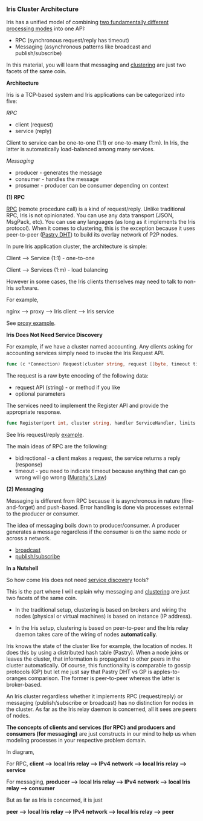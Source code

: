 <script>
  (function(i,s,o,g,r,a,m){i['GoogleAnalyticsObject']=r;i[r]=i[r]||function(){
  (i[r].q=i[r].q||[]).push(arguments)},i[r].l=1*new Date();a=s.createElement(o),
  m=s.getElementsByTagName(o)[0];a.async=1;a.src=g;m.parentNode.insertBefore(a,m)
  })(window,document,'script','//www.google-analytics.com/analytics.js','ga');

  ga('create', 'UA-71257746-1', 'auto');
  ga('send', 'pageview');

</script>

### Iris Cluster Architecture

Iris has a unified model of combining [two fundamentally different processing modes](index.html#processing) into one API:

- RPC (synchronous request/reply has timeout)
- Messaging (asynchronous patterns like broadcast and publish/subscribe)

In this material, you will learn that messaging and [clustering](index.html#clustering) are just two facets of the same coin.

**Architecture**

Iris is a TCP-based system and Iris applications can be categorized into five:

*RPC*

- client (request)
- service (reply)

Client to service can be one-to-one (1:1) or one-to-many (1:m). In Iris, the latter is automatically load-balanced among many services.

*Messaging*

- producer - generates the message
- consumer - handles the message
- prosumer - producer can be consumer depending on context

**(1) RPC**

[RPC](https://en.wikipedia.org/wiki/Remote_procedure_call) (remote procedure call) is a kind of request/reply. Unlike traditional RPC, Iris is not opinionated. You can use any data transport (JSON, MsgPack, etc). You can use any languages (as long as it implements the Iris protocol). When it comes to clustering, this is the exception because it uses peer-to-peer ([Pastry DHT](https://en.wikipedia.org/wiki/Pastry_%28DHT%29)) to build its overlay network of P2P nodes.

In pure Iris application cluster, the architecture is simple:

Client --> Service (1:1) - one-to-one

Client --> Services (1:m) - load balancing

However in some cases, the Iris clients themselves may need to talk to non-Iris software.

For example,

nginx --> proxy --> Iris client --> Iris service

See [proxy example](patterns.html#wq).

**Iris Does Not Need Service Discovery**

For example, if we have a cluster named accounting. Any clients asking for accounting services simply need to invoke the Iris Request API.

```go
func (c *Connection) Request(cluster string, request []byte, timeout time.Duration) ([]byte, error)
```

The request is a raw byte encoding of the following data:

- request API (string) - or method if you like
- optional parameters

The services need to implement the Register API and provide the appropriate response.

```go
func Register(port int, cluster string, handler ServiceHandler, limits *ServiceLimits) (*Service, error)
```

See Iris request/reply [example](patterns.html#irisreqrep).

The main ideas of RPC are the following:

- bidirectional - a client makes a request, the service returns a reply (response)
- timeout - you need to indicate timeout because anything that can go wrong will go wrong ([Murphy's Law](https://en.wikipedia.org/wiki/Murphy's_law))


**(2) Messaging**

Messaging is different from RPC because it is asynchronous in nature (fire-and-forget) and push-based. Error handling is done via processes external to the producer or consumer.

The idea of messaging boils down to producer/consumer. A producer generates a message regardless if the consumer is on the same node or across a network.

- [broadcast](patterns.html#irisbroadcast)
- [publish/subscribe](patterns.html#irispubsub)

**In a Nutshell**

So how come Iris does not need [service discovery](http://jasonwilder.com/blog/2014/02/04/service-discovery-in-the-cloud/) tools?

This is the part where I will explain why messaging and [clustering](index.html#clustering) are just two facets of the same coin.

- In the traditional setup, clustering is based on brokers and wiring the nodes (physical or virtual machines) is based on instance (IP address).

- In the Iris setup, clustering is based on peer-to-peer and the Iris relay daemon takes care of the wiring of nodes **automatically**.

Iris knows the state of the cluster like for example, the location of nodes. It does this by using a distributed hash table (Pastry). When a node joins or leaves the cluster, that information is propagated to other peers in the cluster automatically. Of course, this functionality is comparable to gossip protocols (GP) but let me just say that Pastry DHT vs GP is apples-to-oranges comparison. The former is peer-to-peer whereas the latter is broker-based.

An Iris cluster regardless whether it implements RPC (request/reply) or messaging (publish/subscribe or broadcast) has no distinction for nodes in the cluster. As far as the Iris relay daemon is concerned, all it sees are peers of nodes.

**The concepts of clients and services (for RPC) and producers and consumers (for messaging)** are just constructs in our mind to help us when modeling processes in your respective problem domain.

In diagram,

For RPC, **client --> local Iris relay --> IPv4 network --> local Iris relay --> service**

For messaging, **producer --> local Iris relay --> IPv4 network --> local Iris relay --> consumer**

But as far as Iris is concerned, it is just

**peer --> local Iris relay --> IPv4 network --> local Iris relay --> peer**
